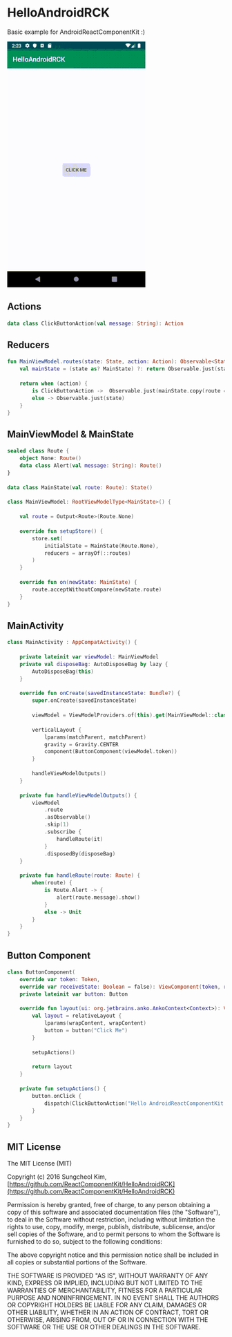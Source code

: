 # HelloAndroidRCK

Basic example for AndroidReactComponentKit :)

![](./art/result.gif)

## Actions

```kotlin
data class ClickButtonAction(val message: String): Action
```

## Reducers

```kotlin
fun MainViewModel.routes(state: State, action: Action): Observable<State> {
    val mainState = (state as? MainState) ?: return Observable.just(state)

    return when (action) {
        is ClickButtonAction ->  Observable.just(mainState.copy(route = Route.Alert(action.message)))
        else -> Observable.just(state)
    }
}
```

## MainViewModel & MainState

```kotlin
sealed class Route {
    object None: Route()
    data class Alert(val message: String): Route()
}

data class MainState(val route: Route): State()

class MainViewModel: RootViewModelType<MainState>() {

    val route = Output<Route>(Route.None)

    override fun setupStore() {
        store.set(
            initialState = MainState(Route.None),
            reducers = arrayOf(::routes)
        )
    }

    override fun on(newState: MainState) {
        route.acceptWithoutCompare(newState.route)
    }
}
```

## MainActivity

```kotlin
class MainActivity : AppCompatActivity() {

    private lateinit var viewModel: MainViewModel
    private val disposeBag: AutoDisposeBag by lazy {
        AutoDisposeBag(this)
    }

    override fun onCreate(savedInstanceState: Bundle?) {
        super.onCreate(savedInstanceState)

        viewModel = ViewModelProviders.of(this).get(MainViewModel::class.java)

        verticalLayout {
            lparams(matchParent, matchParent)
            gravity = Gravity.CENTER
            component(ButtonComponent(viewModel.token))
        }

        handleViewModelOutputs()
    }

    private fun handleViewModelOutputs() {
        viewModel
            .route
            .asObservable()
            .skip(1)
            .subscribe {
                handleRoute(it)
            }
            .disposedBy(disposeBag)
    }

    private fun handleRoute(route: Route) {
        when(route) {
            is Route.Alert -> {
                alert(route.message).show()
            }
            else -> Unit
        }
    }
}
```

## Button Component

```kotlin
class ButtonComponent(
    override var token: Token,
    override var receiveState: Boolean = false): ViewComponent(token, receiveState) {
    private lateinit var button: Button

    override fun layout(ui: org.jetbrains.anko.AnkoContext<Context>): View = with(ui) {
        val layout = relativeLayout {
            lparams(wrapContent, wrapContent)
            button = button("Click Me")
        }

        setupActions()

        return layout
    }

    private fun setupActions() {
        button.onClick {
            dispatch(ClickButtonAction("Hello AndroidReactComponentKit :)"))
        }
    }
}
```

## MIT License

The MIT License (MIT)

Copyright (c) 2016 Sungcheol Kim, [https://github.com/ReactComponentKit/HelloAndroidRCK](https://github.com/ReactComponentKit/HelloAndroidRCK)

Permission is hereby granted, free of charge, to any person obtaining a copy
of this software and associated documentation files (the "Software"), to deal
in the Software without restriction, including without limitation the rights
to use, copy, modify, merge, publish, distribute, sublicense, and/or sell
copies of the Software, and to permit persons to whom the Software is
furnished to do so, subject to the following conditions:

The above copyright notice and this permission notice shall be included in all
copies or substantial portions of the Software.

THE SOFTWARE IS PROVIDED "AS IS", WITHOUT WARRANTY OF ANY KIND, EXPRESS OR
IMPLIED, INCLUDING BUT NOT LIMITED TO THE WARRANTIES OF MERCHANTABILITY,
FITNESS FOR A PARTICULAR PURPOSE AND NONINFRINGEMENT. IN NO EVENT SHALL THE
AUTHORS OR COPYRIGHT HOLDERS BE LIABLE FOR ANY CLAIM, DAMAGES OR OTHER
LIABILITY, WHETHER IN AN ACTION OF CONTRACT, TORT OR OTHERWISE, ARISING FROM,
OUT OF OR IN CONNECTION WITH THE SOFTWARE OR THE USE OR OTHER DEALINGS IN THE
SOFTWARE.

